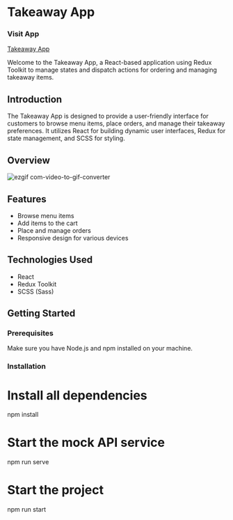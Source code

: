 # Takeaway App

### Visit App

[Takeaway App](https://clone-take-away-8ikruh3k2-yf91925352.vercel.app/)

Welcome to the Takeaway App, a React-based application using Redux Toolkit to manage states and dispatch actions for ordering and managing takeaway items.

## Introduction

The Takeaway App is designed to provide a user-friendly interface for customers to browse menu items, place orders, and manage their takeaway preferences. It utilizes React for building dynamic user interfaces, Redux for state management, and SCSS for styling.

## Overview

![ezgif com-video-to-gif-converter](https://github.com/YF91925352/TakeAway-App/assets/113684176/3a4e94d7-03c8-4824-a8c9-6cd23e8a36f7)

## Features

- Browse menu items
- Add items to the cart
- Place and manage orders
- Responsive design for various devices

## Technologies Used

- React
- Redux Toolkit
- SCSS (Sass)

## Getting Started

### Prerequisites

Make sure you have Node.js and npm installed on your machine.

### Installation

# Install all dependencies

npm install

# Start the mock API service

npm run serve

# Start the project

npm run start
